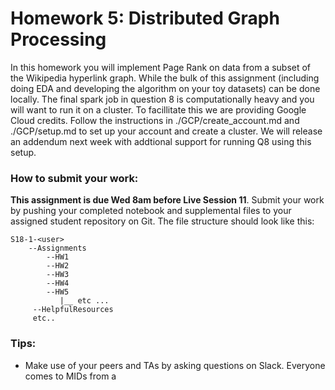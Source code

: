 # Homework 5: Distributed Graph Processing 

In this homework you will implement Page Rank on data from a subset of the Wikipedia hyperlink graph. While the bulk of this assignment (including doing EDA and developing the algorithm on your toy datasets) can be done locally. The final spark job in question 8 is computationally heavy and you will want to run it on a cluster. To facillitate this we are providing Google Cloud credits. Follow the instructions in ./GCP/create_account.md and ./GCP/setup.md to set up your account and create a cluster. We will release an addendum next week with addtional support for running Q8 using this setup.


### How to submit your work:
**This assignment is due Wed 8am before Live Session 11**. Submit your work by pushing your completed notebook and supplemental files to your assigned student repository on Git. The file structure should look like this:
```
S18-1-<user>
    --Assignments
        --HW1
        --HW2
        --HW3
        --HW4
        --HW5
           |__ etc ...
     --HelpfulResources
     etc..
```


### Tips:
* Make use of your peers and TAs by asking questions on Slack. Everyone comes to MIDs from a
